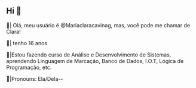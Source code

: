 ## Hi 👋

👋| Olá, meu usuário é @Mariaclaracavinag, mas, você pode me chamar de Clara!

📸| tenho 16 anos 

🎀|Estou fazendo curso de Análise e Desenvolvimento de Sistemas, aprendendo Linguagem de Marcação, Banco de Dados, I.O.T, Lógica de Programação, etc.

💐|Pronouns: Ela/Dela--



